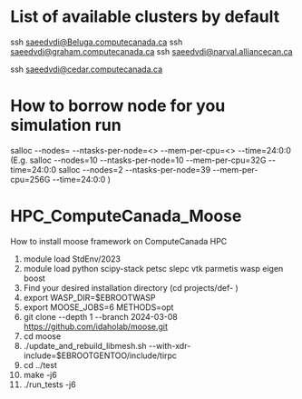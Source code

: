 # List of available clusters by default
ssh saeedvdi@Beluga.computecanada.ca
ssh saeedvdi@graham.computecanada.ca
ssh saeedvdi@narval.alliancecan.ca

ssh saeedvdi@cedar.computecanada.ca

# How to borrow node for you simulation run
salloc --nodes=<number of nodes needed> --ntasks-per-node=<> --mem-per-cpu=<> --time=24:0:0
  (E.g. salloc --nodes=10 --ntasks-per-node=10 --mem-per-cpu=32G --time=24:0:0 
        salloc --nodes=2 --ntasks-per-node=39 --mem-per-cpu=256G --time=24:0:0 )

# HPC_ComputeCanada_Moose
How to install moose framework on ComputeCanada HPC

1. module load StdEnv/2023
2. module load python scipy-stack petsc slepc vtk parmetis wasp eigen boost
3. Find your desired installation directory (cd projects/def- )
4. export WASP_DIR=$EBROOTWASP
5. export MOOSE_JOBS=6 METHODS=opt
6. git clone --depth 1 --branch 2024-03-08 https://github.com/idaholab/moose.git
7. cd moose
8. ./update_and_rebuild_libmesh.sh --with-xdr-include=$EBROOTGENTOO/include/tirpc
9. cd ../test
10. make -j6
11. ./run_tests -j6
